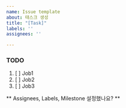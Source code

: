 ```yaml
---
name: Issue template
about: 태스크 생성
title: "[Task]"
labels: ''
assignees: ''

---
```


### TODO
1. [ ] Job1
2. [ ] Job2
3. [ ] Job3

** Assignees, Labels, Milestone 설정했나요? **
